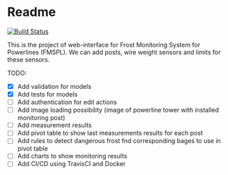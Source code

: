 # Readme

[![Build Status](https://travis-ci.org/cunctat0r/web-stgn-posts.svg?branch=master)](https://travis-ci.org/cunctat0r/web-stgn-posts)

This is the project of web-interface for Frost Monitoring System for Powerlines (FMSPL). We can add posts, wire weight sensors and limits for these sensors. 

TODO:

- [x] Add validation for models
- [x] Add tests for models
- [ ] Add authentication for edit actions
- [ ] Add image loading possibility (image of powerline tower with installed monitoring post)
- [ ] Add measurement results
- [ ] Add pivot table to show last measurements results for each post
- [ ] Add rules to detect dangerous frost fnd corresponding bages to use in pivot table
- [ ] Add charts to show monitoring results
- [ ] Add CI/CD using TravisCI and Docker
